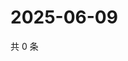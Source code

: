 # 2025-06-09

共 0 条

<!-- BEGIN ZHIHUVIDEO -->
<!-- 最后更新时间 Mon Jun 09 2025 18:13:06 GMT+0800 (China Standard Time) -->

<!-- END ZHIHUVIDEO -->
